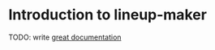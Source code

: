 # Introduction to lineup-maker

TODO: write [great documentation](http://jacobian.org/writing/what-to-write/)
